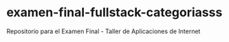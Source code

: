 # examen-final-fullstack-categoriasss
Repositorio para el Examen Final - Taller de Aplicaciones de Internet
